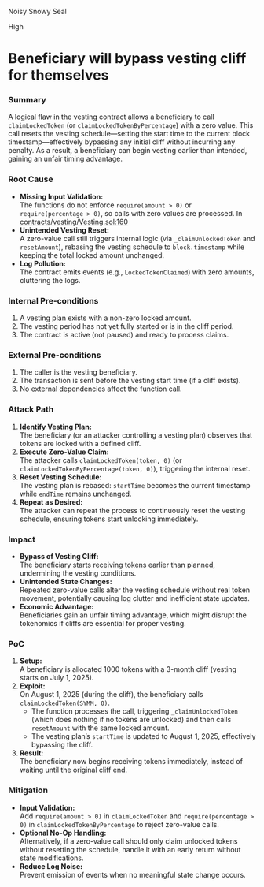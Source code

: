 Noisy Snowy Seal

High

# Beneficiary will bypass vesting cliff for themselves

### Summary

A logical flaw in the vesting contract allows a beneficiary to call `claimLockedToken`  (or `claimLockedTokenByPercentage`) with a zero value. This call resets the vesting schedule—setting the start time to the current block timestamp—effectively bypassing any initial cliff without incurring any penalty. As a result, a beneficiary can begin vesting earlier than intended, gaining an unfair timing advantage.


### Root Cause

- **Missing Input Validation:**  
  The functions do not enforce `require(amount > 0)` or `require(percentage > 0)`, so calls with zero values are processed. In [contracts/vesting/Vesting.sol:160](https://github.com/sherlock-audit/2025-03-symm-io-stacking/blob/main/token/contracts/vesting/Vesting.sol#L160)
- **Unintended Vesting Reset:**  
  A zero-value call still triggers internal logic (via `_claimUnlockedToken` and `resetAmount`), rebasing the vesting schedule to `block.timestamp` while keeping the total locked amount unchanged.
- **Log Pollution:**  
  The contract emits events (e.g., `LockedTokenClaimed`) with zero amounts, cluttering the logs.


### Internal Pre-conditions

1. A vesting plan exists with a non-zero locked amount.
2. The vesting period has not yet fully started or is in the cliff period.
3. The contract is active (not paused) and ready to process claims.

### External Pre-conditions

1. The caller is the vesting beneficiary.
2. The transaction is sent before the vesting start time (if a cliff exists).
3. No external dependencies affect the function call.

### Attack Path

1. **Identify Vesting Plan:**  
   The beneficiary (or an attacker controlling a vesting plan) observes that tokens are locked with a defined cliff.
2. **Execute Zero-Value Claim:**  
   The attacker calls `claimLockedToken(token, 0)` (or `claimLockedTokenByPercentage(token, 0)`), triggering the internal reset.
3. **Reset Vesting Schedule:**  
   The vesting plan is rebased: `startTime` becomes the current timestamp while `endTime` remains unchanged.
4. **Repeat as Desired:**  
   The attacker can repeat the process to continuously reset the vesting schedule, ensuring tokens start unlocking immediately.


### Impact

- **Bypass of Vesting Cliff:**  
  The beneficiary starts receiving tokens earlier than planned, undermining the vesting conditions.
- **Unintended State Changes:**  
  Repeated zero-value calls alter the vesting schedule without real token movement, potentially causing log clutter and inefficient state updates.
- **Economic Advantage:**  
  Beneficiaries gain an unfair timing advantage, which might disrupt the tokenomics if cliffs are essential for proper vesting.


### PoC

1. **Setup:**  
   A beneficiary is allocated 1000 tokens with a 3-month cliff (vesting starts on July 1, 2025).
2. **Exploit:**  
   On August 1, 2025 (during the cliff), the beneficiary calls `claimLockedToken(SYMM, 0)`.  
   - The function processes the call, triggering `_claimUnlockedToken` (which does nothing if no tokens are unlocked) and then calls `resetAmount` with the same locked amount.  
   - The vesting plan’s `startTime` is updated to August 1, 2025, effectively bypassing the cliff.
3. **Result:**  
   The beneficiary now begins receiving tokens immediately, instead of waiting until the original cliff end.


### Mitigation

- **Input Validation:**  
  Add `require(amount > 0)` in `claimLockedToken` and `require(percentage > 0)` in `claimLockedTokenByPercentage` to reject zero-value calls.
- **Optional No-Op Handling:**  
  Alternatively, if a zero-value call should only claim unlocked tokens without resetting the schedule, handle it with an early return without state modifications.
- **Reduce Log Noise:**  
  Prevent emission of events when no meaningful state change occurs.